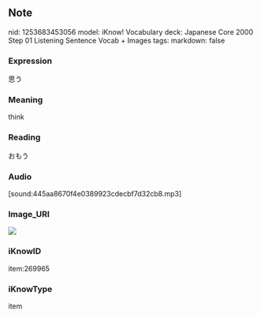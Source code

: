 ## Note
nid: 1253683453056
model: iKnow! Vocabulary
deck: Japanese Core 2000 Step 01 Listening Sentence Vocab + Images
tags: 
markdown: false

### Expression
思う

### Meaning
think

### Reading
おもう

### Audio
[sound:445aa8670f4e0389923cdecbf7d32cb8.mp3]

### Image_URI
<!DOCTYPE html>
<title></title>
<img src="7024c1e4b03f561086b265a12d32a564.jpg">



### iKnowID
item:269965

### iKnowType
item
